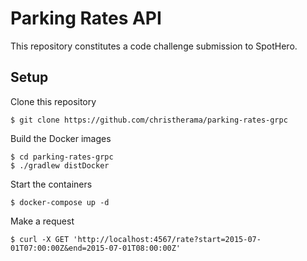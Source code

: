 # Parking Rates API
This repository constitutes a code challenge submission to SpotHero.

## Setup
Clone this repository
```
$ git clone https://github.com/christherama/parking-rates-grpc
```

Build the Docker images
```
$ cd parking-rates-grpc
$ ./gradlew distDocker
```

Start the containers
```
$ docker-compose up -d
```

Make a request
```
$ curl -X GET 'http://localhost:4567/rate?start=2015-07-01T07:00:00Z&end=2015-07-01T08:00:00Z'
```